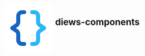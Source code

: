 <img width="150" height="150" align="left" style="float: left; margin: 0 10px 0 0;" alt="CrosshairUp logo" src="https://github.com/staFF6773/diews-components/blob/main/.github/soportes.png?raw=true">

# diews-components
